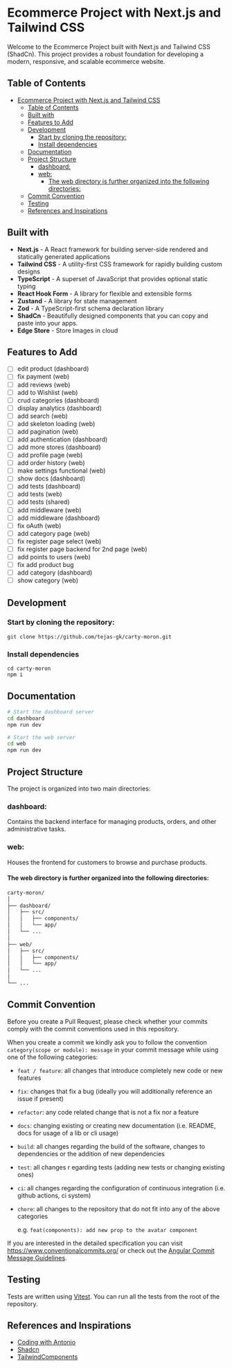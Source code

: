 # Ecommerce Project with Next.js and Tailwind CSS

Welcome to the Ecommerce Project built with Next.js and Tailwind CSS (ShadCn). This project provides a robust foundation for developing a modern, responsive, and scalable ecommerce website.

## Table of Contents

- [Ecommerce Project with Next.js and Tailwind CSS](#ecommerce-project-with-nextjs-and-tailwind-css)
  - [Table of Contents](#table-of-contents)
  - [Built with](#built-with)
  - [Features to Add](#features-to-add)
  - [Development](#development)
    - [Start by cloning the repository:](#start-by-cloning-the-repository)
    - [Install dependencies](#install-dependencies)
  - [Documentation](#documentation)
  - [Project Structure](#project-structure)
    - [dashboard:](#dashboard)
    - [web:](#web)
      - [The web directory is further organized into the following directories:](#the-web-directory-is-further-organized-into-the-following-directories)
  - [Commit Convention](#commit-convention)
  - [Testing](#testing)
  - [References and Inspirations](#references-and-inspirations)

## Built with

- **Next.js** - A React framework for building server-side rendered and statically generated applications
- **Tailwind CSS** - A utility-first CSS framework for rapidly building custom designs
- **TypeScript** - A superset of JavaScript that provides optional static typing
- **React Hook Form** - A library for flexible and extensible forms
- **Zustand** - A library for state management
- **Zod** - A TypeScript-first schema declaration library
- **ShadCn** - Beautifully designed components that you can copy and paste into your apps.
- **Edge Store** - Store Images in cloud

## Features to Add

- [ ] edit product (dashboard)
- [ ] fix payment (web)
- [ ] add reviews (web)
- [ ] add to Wishlist (web)
- [ ] crud categories (dashboard)
- [ ] display analytics (dashboard)
- [ ] add search (web)
- [ ] add skeleton loading (web)
- [ ] add pagination (web)
- [ ] add authentication (dashboard)
- [ ] add more stores (dashboard)
- [ ] add profile page (web)
- [ ] add order history (web)
- [ ] make settings functional (web)
- [ ] show docs (dashboard)
- [ ] add tests (dashboard)
- [ ] add tests (web)
- [ ] add tests (shared)
- [ ] add middleware (web)
- [ ] add middleware (dashboard)
- [ ] fix oAuth (web)
- [ ] add category page (web)
- [ ] fix register page select (web)
- [ ] fix register page backend for 2nd page (web)
- [ ] add points to users (web)
- [ ] fix add product bug
- [ ] add category (dashboard)
- [ ] show category (web)

## Development

### Start by cloning the repository:

```
git clone https://github.com/tejas-gk/carty-moron.git
```

### Install dependencies

```
cd carty-moron
npm i
```

## Documentation

```bash
# Start the dashboard server
cd dashboard
npm run dev
```

```bash
# Start the web server
cd web
npm run dev
```

## Project Structure

The project is organized into two main directories:

### dashboard:

Contains the backend interface for managing products, orders, and other administrative tasks.

### web:

Houses the frontend for customers to browse and purchase products.

#### The web directory is further organized into the following directories:

```bash
carty-moron/
│
├── dashboard/
│   ├── src/
│   │   ├── components/
│   │   └── app/
│   └── ...
│
├── web/
│   ├── src/
│   │   ├── components/
│   │   └── app/
│   └── ...
│
└── ...


```

## Commit Convention

Before you create a Pull Request, please check whether your commits comply with
the commit conventions used in this repository.

When you create a commit we kindly ask you to follow the convention
`category(scope or module): message` in your commit message while using one of
the following categories:

- `feat / feature`: all changes that introduce completely new code or new
  features
- `fix`: changes that fix a bug (ideally you will additionally reference an
  issue if present)
- `refactor`: any code related change that is not a fix nor a feature
- `docs`: changing existing or creating new documentation (i.e. README, docs for
  usage of a lib or cli usage)
- `build`: all changes regarding the build of the software, changes to
  dependencies or the addition of new dependencies
- `test`: all changes r egarding tests (adding new tests or changing existing
  ones)
- `ci`: all changes regarding the configuration of continuous integration (i.e.
  github actions, ci system)
- `chore`: all changes to the repository that do not fit into any of the above
  categories

  e.g. `feat(components): add new prop to the avatar component`

If you are interested in the detailed specification you can visit
https://www.conventionalcommits.org/ or check out the
[Angular Commit Message Guidelines](https://github.com/angular/angular/blob/22b96b9/CONTRIBUTING.md#-commit-message-guidelines).

## Testing

Tests are written using [Vitest](https://vitest.dev). You can run all the tests from the root of the repository.

## References and Inspirations

- [Coding with Antonio](https://www.youtube.com/@codewithantonio)
- [Shadcn](https://ui.shadcn.com/)
- [TailwindComponents](https://tailwindui.com/components)

